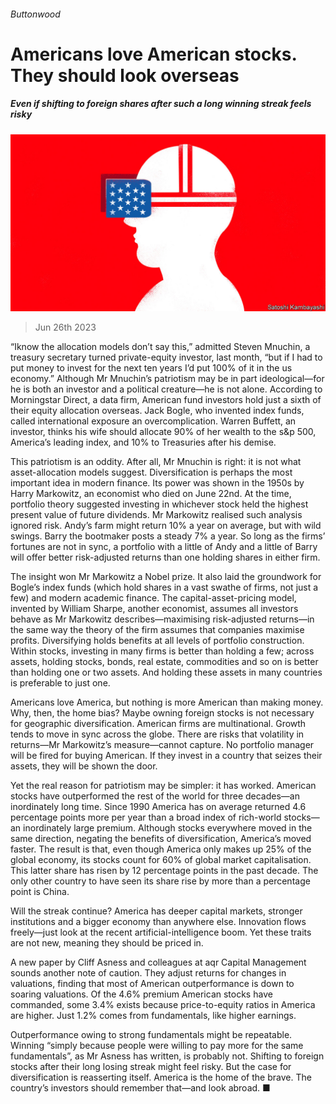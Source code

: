 ###### Buttonwood

# Americans love American stocks. They should look overseas 

##### Even if shifting to foreign shares after such a long winning streak feels risky 

![image](images/20230701_FND030.jpg) 

> Jun 26th 2023 

“Iknow the allocation models don’t say this,” admitted Steven Mnuchin, a treasury secretary turned private-equity investor, last month, “but if I had to put money to invest for the next ten years I’d put 100% of it in the us economy.” Although Mr Mnuchin’s patriotism may be in part ideological—for he is both an investor and a political creature—he is not alone. According to Morningstar Direct, a data firm, American fund investors hold just a sixth of their equity allocation overseas. Jack Bogle, who invented index funds, called international exposure an overcomplication. Warren Buffett, an investor, thinks his wife should allocate 90% of her wealth to the s&amp;p 500, America’s leading index, and 10% to Treasuries after his demise. 

This patriotism is an oddity. After all, Mr Mnuchin is right: it is not what asset-allocation models suggest. Diversification is perhaps the most important idea in modern finance. Its power was shown in the 1950s by Harry Markowitz, an economist who died on June 22nd. At the time, portfolio theory suggested investing in whichever stock held the highest present value of future dividends. Mr Markowitz realised such analysis ignored risk. Andy’s farm might return 10% a year on average, but with wild swings. Barry the bootmaker posts a steady 7% a year. So long as the firms’ fortunes are not in sync, a portfolio with a little of Andy and a little of Barry will offer better risk-adjusted returns than one holding shares in either firm. 

The insight won Mr Markowitz a Nobel prize. It also laid the groundwork for Bogle’s index funds (which hold shares in a vast swathe of firms, not just a few) and modern academic finance. The capital-asset-pricing model, invented by William Sharpe, another economist, assumes all investors behave as Mr Markowitz describes—maximising risk-adjusted returns—in the same way the theory of the firm assumes that companies maximise profits. Diversifying holds benefits at all levels of portfolio construction. Within stocks, investing in many firms is better than holding a few; across assets, holding stocks, bonds, real estate, commodities and so on is better than holding one or two assets. And holding these assets in many countries is preferable to just one. 

Americans love America, but nothing is more American than making money. Why, then, the home bias? Maybe owning foreign stocks is not necessary for geographic diversification. American firms are multinational. Growth tends to move in sync across the globe. There are risks that volatility in returns—Mr Markowitz’s measure—cannot capture. No portfolio manager will be fired for buying American. If they invest in a country that seizes their assets, they will be shown the door.

Yet the real reason for patriotism may be simpler: it has worked. American stocks have outperformed the rest of the world for three decades—an inordinately long time. Since 1990 America has on average returned 4.6 percentage points more per year than a broad index of rich-world stocks—an inordinately large premium. Although stocks everywhere moved in the same direction, negating the benefits of diversification, America’s moved faster. The result is that, even though America only makes up 25% of the global economy, its stocks count for 60% of global market capitalisation. This latter share has risen by 12 percentage points in the past decade. The only other country to have seen its share rise by more than a percentage point is China. 

Will the streak continue? America has deeper capital markets, stronger institutions and a bigger economy than anywhere else. Innovation flows freely—just look at the recent artificial-intelligence boom. Yet these traits are not new, meaning they should be priced in.

A new paper by Cliff Asness and colleagues at aqr Capital Management sounds another note of caution. They adjust returns for changes in valuations, finding that most of American outperformance is down to soaring valuations. Of the 4.6% premium American stocks have commanded, some 3.4% exists because price-to-equity ratios in America are higher. Just 1.2% comes from fundamentals, like higher earnings.

Outperformance owing to strong fundamentals might be repeatable. Winning “simply because people were willing to pay more for the same fundamentals”, as Mr Asness has written, is probably not. Shifting to foreign stocks after their long losing streak might feel risky. But the case for diversification is reasserting itself. America is the home of the brave. The country’s investors should remember that—and look abroad. ■






